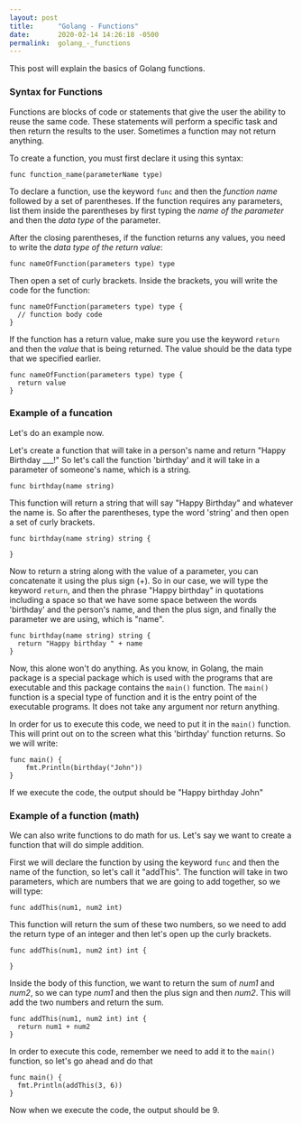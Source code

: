 ```yaml
---
layout: post
title:      "Golang - Functions"
date:       2020-02-14 14:26:18 -0500
permalink:  golang_-_functions
---
```



This post will explain the basics of Golang functions.

### **Syntax for Functions**

Functions are blocks of code or statements that give the user the ability to reuse the same code.
These statements will perform a specific task and then return the results to the user.
Sometimes a function may not return anything.

To create a function, you must first declare it using this syntax:

```golang
func function_name(parameterName type)
```

To declare a function, use the keyword `func` and then the _function name_ followed by a set of parentheses.
If the function requires any parameters, list them inside the parentheses by first typing the _name of the parameter_ and then the _data type_ of the parameter.

After the closing parentheses, if the function returns any values, you need to write the _data type of the return value_:

```golang
func nameOfFunction(parameters type) type
```

Then open a set of curly brackets. Inside the brackets, you will write the code for the function:

```golang
func nameOfFunction(parameters type) type {
  // function body code
}
```

If the function has a return value, make sure you use the keyword `return` and then the _value_ that is being returned. The value should be the data type that we specified earlier.

```golang
func nameOfFunction(parameters type) type {
  return value
}
```

### **Example of a funcation**

Let's do an example now. 

Let's create a function that will take in a person's name and return "Happy Birthday \_\_\_!"
So let's call the function 'birthday' and it will take in a parameter of someone's name, which is a string.

```golang
func birthday(name string)
```

This function will return a string that will say "Happy Birthday" and whatever the name is. So after the parentheses, type the word 'string' and then open a set of curly brackets.

```golang
func birthday(name string) string {

}
```

Now to return a string along with the value of a parameter, you can concatenate it using the plus sign (+).
So in our case, we will type the keyword `return`, and then the phrase "Happy birthday" in quotations including a space so that we have some space between the words 'birthday' and the person's name, and then the plus sign, and finally the parameter we are using, which is "name".

```golang
func birthday(name string) string {
  return "Happy birthday " + name
}
```

Now, this alone won't do anything. As you know, in Golang, the main package is a special package which is used with the programs that are executable and this package contains the `main()` function. The `main()` function is a special type of function and it is the entry point of the executable programs. It does not take any argument nor return anything.

In order for us to execute this code, we need to put it in the `main()` function. This will print out on to the screen what this 'birthday' function returns. So we will write:

```golang
func main() {
	fmt.Println(birthday("John"))
}
```

If we execute the code, the output should be "Happy birthday John"

### **Example of a function (math)**

We can also write functions to do math for us.
Let's say we want to create a function that will do simple addition.

First we will declare the function by using the keyword `func` and then the name of the function, so let's call it "addThis". The function will take in two parameters, which are numbers that we are going to add together, so we will type:

```golang
func addThis(num1, num2 int)
```

This function will return the sum of these two numbers, so we need to add the return type of an integer and then let's open up the curly brackets.

```golang
func addThis(num1, num2 int) int {

}
```

Inside the body of this function, we want to return the sum of _num1_ and _num2_, so we can type _num1_ and then the plus sign and then _num2_. This will add the two numbers and return the sum.

```golang
func addThis(num1, num2 int) int {
  return num1 + num2
}
```

In order to execute this code, remember we need to add it to the `main()` function, so let's go ahead and do that


```golang
func main() {
  fmt.Println(addThis(3, 6))
}
```

Now when we execute the code, the output should be 9.
